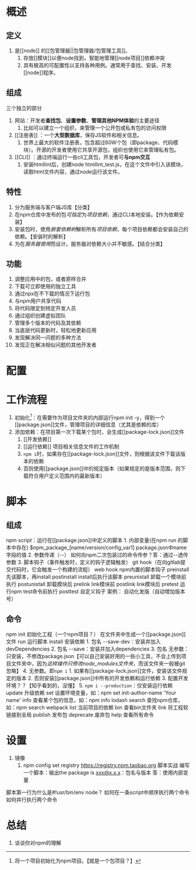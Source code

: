# 概述
## 定义
1. 是[[node]] 的[[包管理器||包管理器/包管理工具]]。
	1. 存放[[模块]]以便node找到，智能地管理[[node项目]]依赖冲突
	2. 具有极高的可配置性以支持各种用例。通常用于查找、安装、开发[[node]]程序。
## 组成
三个独立的部分
1. 网站：开发者**查找包**、**设置参数**、**管理其他NPM体验**的主要途径
	1. 比如可以建立一个组织，来管理一个公开包或私有包的访问权限
2. [[注册表]] ：一个**大型数据库**，保存JS软件和相关信息。
	1. 世界上最大的软件注册表，包含超过60W个包（即package、代码模块）。开源的开发者使用它共享开源包，组织也使用它来管理私有包。
3. [[CLI]] ：通过终端运行一些cli工具包，开发者可**与npm交互** 
	1. 安装htmllint后，创建node htmllint_test.js，在这个文件中引入该模块，读取html文件内容，通过node运行该文件。
## 特性
1. 分为服务端与客户端JS库【分类】
2. 在npm仓库中发布的包*可指定*为*项目依赖*，通过CLI本地安装。【作为依赖安装】
3. 安装包时，使用*嵌套依赖树*解析所有*项目依赖*，每个项目依赖都会安装自己的依赖。【安装时的解析】
4. 为在*服务器使用*而设计。服务器对依赖大小并不敏感。【结合分类】
## 功能
1. 调整应用中的包，或者原样合并
3. 下载可立即使用的独立工具
4. 通过npx在不下载的情况下运行包
5. 与npm用户共享代码
6. 将代码限定到特定开发人员
7. 通过组织创建虚拟团队
8. 管理多个版本的代码及其依赖
9. 当底层代码更新时，轻松地更新应用
10. 发现解决同一问题的多种方法
11. 发现正在解决相似问题的其他开发者
# 配置
# 工作流程
1. 初始化[^1]：在需要作为项目文件夹的内部运行npm init -y，得到一个[[package.json]]文件，管理项目的详细信息（尤其是依赖的库）
2. 添加依赖：在项目第一次下载某个包时，会生成[[package-lock.json]]文件
	1. [[开发依赖]] 
	2. [[运行依赖]] 
项目相关信息文件的工作机制
	1. `npm i`时，如果存在[[package-lock.json]]文件，则根据该文件下载该版本的依赖
	2. 否则使用[[package.json]]中的规定版本（如果规定的是版本范围，则下载符合用户定义范围内的最新版本）
# 脚本
## 组成
npm script：运行在[[package.json]]中定义的脚本
	1. 内部变量(在npm run 的脚本中存在)
		$npm_package_[name/version/config_var1]  package.json中name字段的值
	2. 参数传递（--）
		如何向npm二次包装过的命令传参？答：通过--透传参数
	3. 脚本钩子（事件触发时，定义的钩子逻辑触发）
		git hook（在向gitlab提交代码时，它会触发一个构建的流程）
		web hook
		npm内置的脚本钩子
			preinstall  先该脚本，再install
			postinstall  install后执行该脚本
			preunistall  卸载一个模块前执行
			postunistall  卸载模块后 
			prelink link模块前
			postlink link模块后
			pretest  运行npm test命令前执行
			posttest
		自定义钩子
			案例：
				自动化发版（自动增加版本号）
## 命令
npm
	init 初始化工程（一个npm项目？）
		在文件夹中生成一个[[package.json]]文件
	run 运行脚本
	install 安装依赖
		1. 包名 --save-dev：安装并加入devDependencies
		2. 包名 --save：安装并加入dependencies
		3. 包名 无参数：只安装，不修改package.json【可以自己安装好用的一些小工具，不会上传到项目文件夹中，因为*这样操作只修改node_modules文件夹*，而该文件夹一般被git忽略】
		4. 无参数。即`npm i` 
			1. 如果有[[package-lock.json]]文件，安装该文件规定的版本
			2. 否则安装[[package.json]]中所有的开发依赖和运行依赖
			3. 配置开发环境？？【知乎看到的，没懂】
		5. `npm i --production`：仅安装运行依赖
	update 升级依赖
	set 设置环境变量，如：npm set init-author-name 'Your name'
	info 查看某个包的信息，如：npm info lodash
	search 查找npm仓库，如：npm search webpack
	list 当前项目的依赖
	bin 查看bin文件夹
	link 将工程软链接到全局
	publish 发布包
	deprecate 废弃包
	help 查看所有命令
# 设置
1. 镜像
	1. npm config set registry https://registry.npm.taobao.org 
脚本实战
编写一个脚本：输出the package is xxx@x.x.x：包名与版本
答：使用内部变量

脚本第一行为什么是#!usr/bin/env node？
如何在一条script中顺序执行两个命令
如何并行执行两个命令

# 总结
1. 谈谈你对npm的理解

[^1]: 将一个项目初始化为npm项目。【就是一个包项目？】